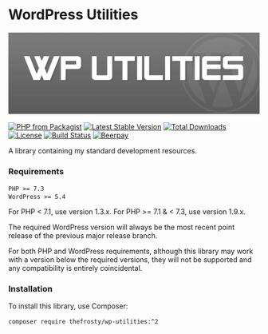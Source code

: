 # WordPress Utilities

![WP Utilities](.github/wp-utilities.jpg?raw=true "WordPress Utilities")

[![PHP from Packagist](https://img.shields.io/packagist/php-v/thefrosty/wp-utilities.svg)]()
[![Latest Stable Version](https://img.shields.io/packagist/v/thefrosty/wp-utilities.svg)](https://packagist.org/packages/thefrosty/wp-utilities)
[![Total Downloads](https://img.shields.io/packagist/dt/thefrosty/wp-utilities.svg)](https://packagist.org/packages/thefrosty/wp-utilities)
[![License](https://img.shields.io/packagist/l/thefrosty/wp-utilities.svg)](https://packagist.org/packages/thefrosty/wp-utilities)
[![Build Status](https://travis-ci.org/thefrosty/wp-utilities.svg?branch=master)](https://travis-ci.org/thefrosty/wp-utilities)
[![Beerpay](https://beerpay.io/thefrosty/wp-utilities/badge.svg?style=flat)](https://beerpay.io/thefrosty/wp-utilities)

A library containing my standard development resources.

### Requirements

```
PHP >= 7.3
WordPress >= 5.4
```

For PHP < 7.1, use version 1.3.x.
For PHP >= 7.1 & < 7.3, use version 1.9.x.

The required WordPress version will always be the most recent point release of
the previous major release branch.

For both PHP and WordPress requirements, although this library may work with a
version below the required versions, they will not be supported and any
compatibility is entirely coincidental.

### Installation

To install this library, use Composer:

```
composer require thefrosty/wp-utilities:^2
```

